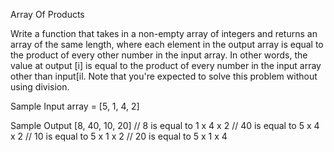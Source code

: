Array Of Products

Write a function that takes in a non-empty array of integers and returns an array of the same length, where each element in the output array is equal to the product of every other number in the input array.
In other words, the value at output [i] is equal to the product of every number in the input array other than input[il.
Note that you're expected to solve this problem without using division.

Sample Input
array = [5, 1, 4, 2]

Sample Output
[8, 40, 10, 20]
// 8 is equal to 1 x 4 x 2
// 40 is equal to 5 x 4 x 2
// 10 is equal to 5 x 1 x 2
// 20 is equal to 5 x 1 x 4